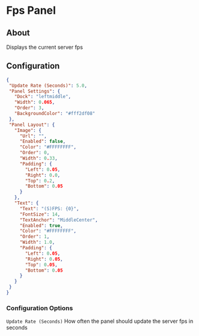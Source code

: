 # Fps Panel

## About
Displays the current server fps

## Configuration
 
 ```json
{
  "Update Rate (Seconds)": 5.0,
  "Panel Settings": {
    "Dock": "leftmiddle",
    "Width": 0.065,
    "Order": 3,
    "BackgroundColor": "#fff2df08"
  },
  "Panel Layout": {
    "Image": {
      "Url": "",
      "Enabled": false,
      "Color": "#FFFFFFFF",
      "Order": 0,
      "Width": 0.33,
      "Padding": {
        "Left": 0.05,
        "Right": 0.0,
        "Top": 0.2,
        "Bottom": 0.05
      }
    },
    "Text": {
      "Text": "(S)FPS: {0}",
      "FontSize": 14,
      "TextAnchor": "MiddleCenter",
      "Enabled": true,
      "Color": "#FFFFFFFF",
      "Order": 1,
      "Width": 1.0,
      "Padding": {
        "Left": 0.05,
        "Right": 0.05,
        "Top": 0.05,
        "Bottom": 0.05
      }
    }
  }
}
 ```

### Configuration Options
`Update Rate (Seconds)` How often the panel should update the server fps in seconds